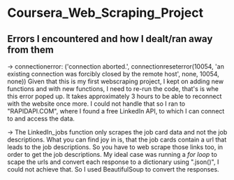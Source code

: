 # Coursera_Web_Scraping_Project

## Errors I encountered and how I dealt/ran away from them
-> connectionerror: ('connection aborted.', connectionreseterror(10054, 'an existing connection was forcibly closed by the remote host', none, 10054, none))
Given that this is my first webscraping project, I kept on adding new functions and with new functions, I need to re-run the code, that's is whe this error poped up.
It takes approximately 3 hours to be able to reconnect with the website once more. I could not handle that so I ran to "RAPIDAPI.COM", where I found a free LinkedIn API, to which I can connect to and access the data.

-> The LinkedIn_jobs function only scrapes the job card data and not the job descriptions. What you can find joy in is, that the job cards contain a url that leads to the job descriptions. So you have to web scrape those links too, in order to get the job descriptions. My ideal case was running a *for loop* to scape the urls and convert each response to a dictionary using ".json()", I could not achieve that. So I used BeautifulSoup to convert the responses.
